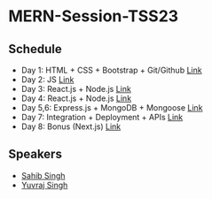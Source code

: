 # MERN-Session-TSS23

## Schedule

* Day 1: HTML + CSS + Bootstrap + Git/Github [Link](https://ssahibsingh.github.io/MERN-Session-TSS23/Day1)
* Day 2: JS [Link](https://ssahibsingh.github.io/MERN-Session-TSS23/Day2)
* Day 3: React.js + Node.js [Link](https://ssahibsingh.github.io/MERN-Session-TSS23/Day3)
* Day 4: React.js + Node.js [Link](https://ssahibsingh.github.io/MERN-Session-TSS23/Day4)
* Day 5,6: Express.js + MongoDB + Mongoose [Link](https://ssahibsingh.github.io/MERN-Session-TSS23/Day5-6)
* Day 7: Integration + Deployment + APIs [Link](https://ssahibsingh.github.io/MERN-Session-TSS23/Day7)
* Day 8: Bonus (Next.js) [Link](https://ssahibsingh.github.io/MERN-Session-TSS23/Day8)

## Speakers
* [Sahib Singh](https://github.com/ssahibsingh)
* [Yuvraj Singh](https://github.com/Yuvraj3905)
